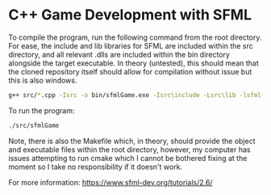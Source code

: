 # C++ Game Development with SFML

To compile the program, run the following command from the root directory. For ease, the include and lib libraries for SFML are included within the src directory, and all relevant .dlls are included within the bin directory alongside the target executable. In theory (untested), this should mean that the cloned repository itself should allow for compilation without issue but this is also windows.

```bash
g++ src/*.cpp -Isrc -o bin/sfmlGame.exe -Isrc\include -Lsrc\lib -lsfml-graphics -lsfml-window -lsfml-audio -lsfml-network -lsfml-system
```

To run the program:

```bash
./src/sfmlGame
```

Note, there is also the Makefile which, in theory, should provide the object and executable files within the root directory, however, my computer has issues attempting to run cmake which I cannot be bothered fixing at the moment so I take no responsibility if it doesn't work.

For more information: <https://www.sfml-dev.org/tutorials/2.6/>